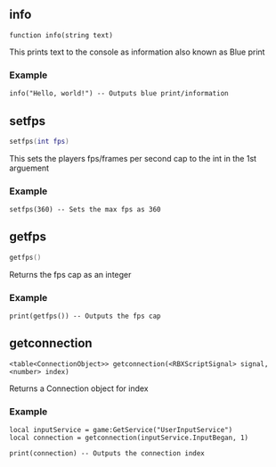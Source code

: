 ## info

```luau
function info(string text)
```

This prints text to the console as information also known as Blue print

### Example
```luau
info("Hello, world!") -- Outputs blue print/information
```

## setfps

```lua
setfps(int fps)
```

This sets the players fps/frames per second cap to the int in the 1st arguement

### Example
```luau
setfps(360) -- Sets the max fps as 360
```

## getfps

```lua
getfps()
```

Returns the fps cap as an integer

### Example
```luau
print(getfps()) -- Outputs the fps cap
```

## getconnection

```luau
<table<ConnectionObject>> getconnection(<RBXScriptSignal> signal, <number> index)
```

Returns a Connection object for index

### Example
```luau
local inputService = game:GetService("UserInputService")
local connection = getconnection(inputService.InputBegan, 1)

print(connection) -- Outputs the connection index
```

